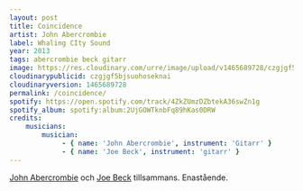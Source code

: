 ```yaml
---
layout: post
title: Coincidence
artist: John Abercrombie
label: Whaling CIty Sound
year: 2013
tags: abercrombie beck gitarr
image: https://res.cloudinary.com/urre/image/upload/v1465689728/czgjgf5bjsuohoseknai.jpg
cloudinarypublicid: czgjgf5bjsuohoseknai
cloudinaryversion: 1465689728
permalink: /coincidence/
spotify: https://open.spotify.com/track/4ZkZUmzDZbtekA36swZn1g
spotify_album: spotify:album:2UjGOWTknbFq89hKas0DRW
credits:
    musicians:
        musician:
             - { name: 'John Abercrombie', instrument: 'Gitarr' }
             - { name: 'Joe Beck', instrument: 'gitarr' }
---
```


<a class="name-link" href="http://www.allmusic.com/artist/john-abercrombie-mn0000214546">John Abercrombie</a> och <a class="name-link" href="http://www.allmusic.com/artist/joe-beck-mn0000140752">Joe Beck</a> tillsammans. Enastående.